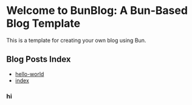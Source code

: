 # Welcome to BunBlog: A Bun-Based Blog Template

This is a template for creating your own blog using Bun.

## Blog Posts Index

- [hello-world](./hello-world)
- [index](./index)

### hi
